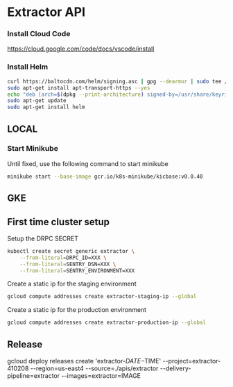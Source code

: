 # Extractor API

### Install Cloud Code

https://cloud.google.com/code/docs/vscode/install

### Install Helm

```bash
curl https://baltocdn.com/helm/signing.asc | gpg --dearmor | sudo tee /usr/share/keyrings/helm.gpg > /dev/null
sudo apt-get install apt-transport-https --yes
echo "deb [arch=$(dpkg --print-architecture) signed-by=/usr/share/keyrings/helm.gpg] https://baltocdn.com/helm/stable/debian/ all main" | sudo tee /etc/apt/sources.list.d/helm-stable-debian.list
sudo apt-get update
sudo apt-get install helm
```

## LOCAL

### Start Minikube

Until fixed, use the following command to start minikube

```bash
minikube start --base-image gcr.io/k8s-minikube/kicbase:v0.0.40
```

## GKE

## First time cluster setup

Setup the DRPC SECRET

```bash
kubectl create secret generic extractor \
    --from-literal=DRPC_ID=XXX \
    --from-literal=SENTRY_DSN=XXX \
    --from-literal=SENTRY_ENVIRONMENT=XXX
```

Create a static ip for the staging environment
```bash
gcloud compute addresses create extractor-staging-ip --global
```

Create a static ip for the production environment
```bash
gcloud compute addresses create extractor-production-ip --global
```

## Release

gcloud deploy releases create 'extractor-$DATE-$TIME' --project=extractor-410208 --region=us-east4 --source=./apis/extractor --delivery-pipeline=extractor --images=extractor=IMAGE

